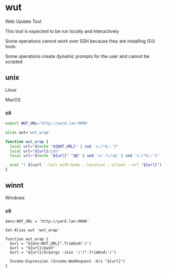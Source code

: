 # wut

Web Update Tool

This tool is expected to be run locally and interactively

Some operations cannot work over SSH because they are installing GUI tools

Some operations create dynamic prompts for the user and cannot be scripted

## unix

Linux

MacOS

### cli

```zsh
export WUT_URL='http://yard.lan:9000'

alias wut='wut_wrap'

function wut_wrap {
  local url="$(echo "${WUT_URL}" | sed 's:/*$::')"
  local url="${url}/zsh"
  local url="$(echo "${url}" "$@" | sed 's/ /\//g' | sed 's:/*$::')"

  eval "( $(curl --fail-with-body --location --silent --url "${url}") )"
}
```

## winnt

Windows

### cli

```pwsh
$env:WUT_URL = 'http://yard.lan:9000'

Set-Alias wut 'wut_wrap'

function wut_wrap {
  $url = "${env:WUT_URL}".TrimEnd('/')
  $url = "${url}/pwsh"
  $url = "${url}/$($args -Join '/')".TrimEnd('/')

  Invoke-Expression (Invoke-WebRequest -Uri "${url}")
}
```
